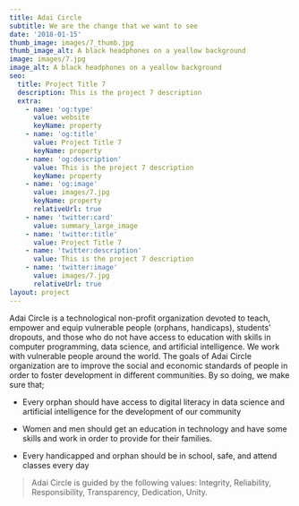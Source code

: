 ```yaml
---
title: Adai Circle
subtitle: We are the change that we want to see
date: '2018-01-15'
thumb_image: images/7_thumb.jpg
thumb_image_alt: A black headphones on a yeallow background
image: images/7.jpg
image_alt: A black headphones on a yeallow background
seo:
  title: Project Title 7
  description: This is the project 7 description
  extra:
    - name: 'og:type'
      value: website
      keyName: property
    - name: 'og:title'
      value: Project Title 7
      keyName: property
    - name: 'og:description'
      value: This is the project 7 description
      keyName: property
    - name: 'og:image'
      value: images/7.jpg
      keyName: property
      relativeUrl: true
    - name: 'twitter:card'
      value: summary_large_image
    - name: 'twitter:title'
      value: Project Title 7
    - name: 'twitter:description'
      value: This is the project 7 description
    - name: 'twitter:image'
      value: images/7.jpg
      relativeUrl: true
layout: project
---
```

Adai Circle is a technological non-profit organization devoted to teach, empower and equip vulnerable people (orphans, handicaps), students’ dropouts, and those who do not have access to education with skills in computer programming, data science, and artificial intelligence. We work with vulnerable people around the world. The goals of Adai Circle organization are to improve the social and economic standards of people in order to foster development in different communities. By so doing, we make sure that;

*   Every orphan should have access to digital literacy in data science and artificial intelligence for the development of our community

*   Women and men should get an education in technology and have some skills and work in order to provide for their families.

*   Every handicapped and orphan should be in school, safe, and attend classes every day

> Adai Circle is guided by the following values: Integrity, Reliability, Responsibility, Transparency, Dedication, Unity.

